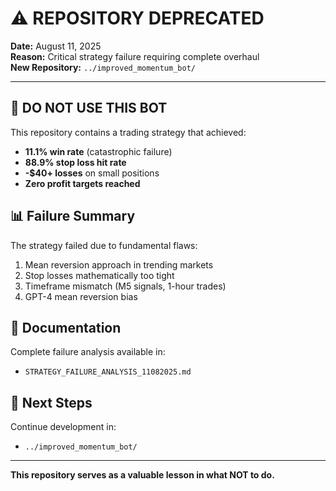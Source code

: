 # ⚠️ REPOSITORY DEPRECATED

**Date:** August 11, 2025  
**Reason:** Critical strategy failure requiring complete overhaul  
**New Repository:** `../improved_momentum_bot/`  

---

## 🚨 DO NOT USE THIS BOT

This repository contains a trading strategy that achieved:
- **11.1% win rate** (catastrophic failure)
- **88.9% stop loss hit rate**
- **-$40+ losses** on small positions
- **Zero profit targets reached**

## 📊 Failure Summary

The strategy failed due to fundamental flaws:
1. Mean reversion approach in trending markets
2. Stop losses mathematically too tight
3. Timeframe mismatch (M5 signals, 1-hour trades)
4. GPT-4 mean reversion bias

## 📝 Documentation

Complete failure analysis available in:
- `STRATEGY_FAILURE_ANALYSIS_11082025.md`

## 🚀 Next Steps

Continue development in:
- `../improved_momentum_bot/`

---

**This repository serves as a valuable lesson in what NOT to do.**
